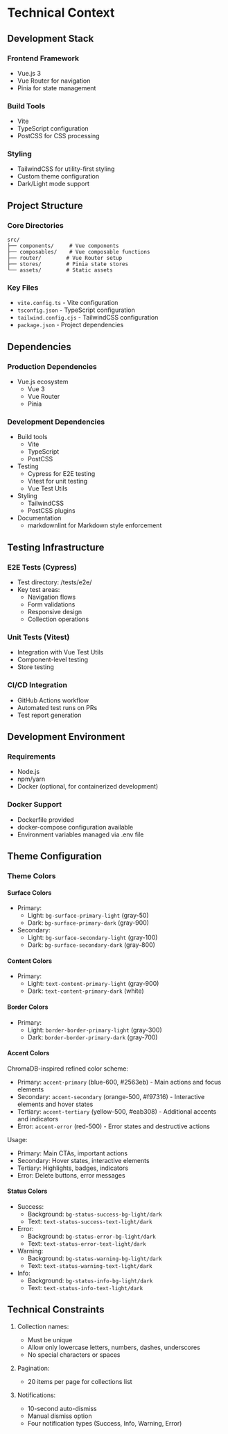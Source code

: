 # Technical Context

## Development Stack

### Frontend Framework

- Vue.js 3
- Vue Router for navigation
- Pinia for state management

### Build Tools

- Vite
- TypeScript configuration
- PostCSS for CSS processing

### Styling

- TailwindCSS for utility-first styling
- Custom theme configuration
- Dark/Light mode support

## Project Structure

### Core Directories

```plaintext
src/
├── components/     # Vue components
├── composables/    # Vue composable functions
├── router/        # Vue Router setup
├── stores/        # Pinia state stores
└── assets/        # Static assets
```

### Key Files

- `vite.config.ts` - Vite configuration
- `tsconfig.json` - TypeScript configuration
- `tailwind.config.cjs` - TailwindCSS configuration
- `package.json` - Project dependencies

## Dependencies

### Production Dependencies

- Vue.js ecosystem
  - Vue 3
  - Vue Router
  - Pinia

### Development Dependencies

- Build tools
  - Vite
  - TypeScript
  - PostCSS
- Testing
  - Cypress for E2E testing
  - Vitest for unit testing
  - Vue Test Utils
- Styling
  - TailwindCSS
  - PostCSS plugins
- Documentation
  - markdownlint for Markdown style enforcement

## Testing Infrastructure

### E2E Tests (Cypress)

- Test directory: /tests/e2e/
- Key test areas:
  - Navigation flows
  - Form validations
  - Responsive design
  - Collection operations

### Unit Tests (Vitest)

- Integration with Vue Test Utils
- Component-level testing
- Store testing

### CI/CD Integration

- GitHub Actions workflow
- Automated test runs on PRs
- Test report generation

## Development Environment

### Requirements

- Node.js
- npm/yarn
- Docker (optional, for containerized development)

### Docker Support

- Dockerfile provided
- docker-compose configuration available
- Environment variables managed via .env file

## Theme Configuration

### Theme Colors

#### Surface Colors

- Primary:
  - Light: `bg-surface-primary-light` (gray-50)
  - Dark: `bg-surface-primary-dark` (gray-900)
- Secondary:
  - Light: `bg-surface-secondary-light` (gray-100)
  - Dark: `bg-surface-secondary-dark` (gray-800)

#### Content Colors

- Primary:
  - Light: `text-content-primary-light` (gray-900)
  - Dark: `text-content-primary-dark` (white)

#### Border Colors

- Primary:
  - Light: `border-border-primary-light` (gray-300)
  - Dark: `border-border-primary-dark` (gray-700)

#### Accent Colors

ChromaDB-inspired refined color scheme:
- Primary: `accent-primary` (blue-600, #2563eb) - Main actions and focus elements
- Secondary: `accent-secondary` (orange-500, #f97316) - Interactive elements and hover states
- Tertiary: `accent-tertiary` (yellow-500, #eab308) - Additional accents and indicators
- Error: `accent-error` (red-500) - Error states and destructive actions

Usage:
- Primary: Main CTAs, important actions
- Secondary: Hover states, interactive elements
- Tertiary: Highlights, badges, indicators
- Error: Delete buttons, error messages

#### Status Colors

- Success:
  - Background: `bg-status-success-bg-light/dark`
  - Text: `text-status-success-text-light/dark`
- Error:
  - Background: `bg-status-error-bg-light/dark`
  - Text: `text-status-error-text-light/dark`
- Warning:
  - Background: `bg-status-warning-bg-light/dark`
  - Text: `text-status-warning-text-light/dark`
- Info:
  - Background: `bg-status-info-bg-light/dark`
  - Text: `text-status-info-text-light/dark`

## Technical Constraints

1. Collection names:
   - Must be unique
   - Allow only lowercase letters, numbers, dashes, underscores
   - No special characters or spaces

2. Pagination:
   - 20 items per page for collections list

3. Notifications:
   - 10-second auto-dismiss
   - Manual dismiss option
   - Four notification types (Success, Info, Warning, Error)
